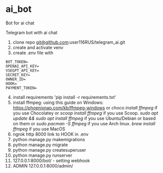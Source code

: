 # ai_bot
Bot for ai chat

Telegram bot with ai chat

1. clone repo git@github.com:user116RUS/telegram_ai.git
2. create and activate venv
3. create .env file with 
```python3
BOT_TOKEN=
OPENAI_API_KEY=
VSEGPT_API_KEY=
SECRET_KEY=
OWNER_ID=
HOOK=
PAYMENT_TOKEN=
```
4. install requirements 'pip install -r requirements.txt'
5. install ffmpeg:
    using this guide on Windows: https://phoenixnap.com/kb/ffmpeg-windows or
  *choco install ffmpeg* if you use Chocolatey or
  *scoop install ffmpeg* if you use Scoop.
    *sudo apt update && sudo apt install ffmpeg* if you use Ubuntu/Debian or based on them or
  *sudo pacman -S ffmpeg* if you use Arch linux.
    *brew install ffmpeg* if you use MacOS
7. ngrok http 8000 link to HOOK in .env
8. python manage.py makemigrations
9. python manage.py migrate
10. python manage.py createsuperuser
11. python manage.py runserver
12. 127.0.0.1:8000/bot/  - setting webhook
13. ADMIN 127.0.0.1:8000/admin/
